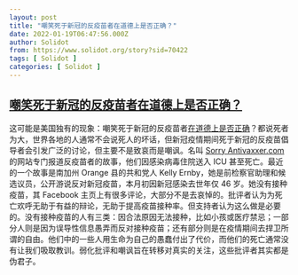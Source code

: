 ```yaml
---
layout: post
title: "嘲笑死于新冠的反疫苗者在道德上是否正确？"
date: 2022-01-19T06:47:56.000Z
author: Solidot
from: https://www.solidot.org/story?sid=70422
tags: [ Solidot ]
categories: [ Solidot ]
---
```

<!--1642574876000-->
[嘲笑死于新冠的反疫苗者在道德上是否正确？](https://www.solidot.org/story?sid=70422)
------

<div>
这可能是美国独有的现象：嘲笑死于新冠的反疫苗者<a href="https://yro.slashdot.org/story/22/01/16/187201/is-it-wrong-to-mock-people-whod-opposed-covid-vaccines-and-then-died-of-covid">在道德上是否正确</a>？都说死者为大，世界各地的人通常不会说死人的坏话，但新冠疫情期间死于新冠的反疫苗倡导者会引发广泛的讨论，但主要不是致哀而是嘲讽。名叫 <a href="https://www.sorryantivaxxer.com/">Sorry Antivaxxer.com</a> 的网站专门报道反疫苗者的故事，他们因感染病毒住院送入 ICU 甚至死亡。最近的一个故事是南加州 Orange 县的共和党人 Kelly Ernby，她是前检察官助理和候选议员，公开游说反对新冠疫苗，本月初因新冠感染去世年仅 46 岁。她没有接种疫苗，其 Facebook 主页上有很多评论，大部分不是去哀悼的。批评者认为为死亡欢呼无助于有益的辩论，无助于提高疫苗接种率。但支持者认为这么做是必要的。没有接种疫苗的人有三类：因合法原因无法接种，比如小孩或医疗禁忌；一部分人则是因为误导性信息愚弄而反对接种疫苗；还有部分则是在疫情期间去捍卫所谓的自由。他们中的一些人用生命为自己的愚蠢付出了代价，而他们的死亡通常没有让我们吸取教训。弱化批评和嘲讽旨在转移对真实的关注，这些批评者其实都是伪君子。
</div>
